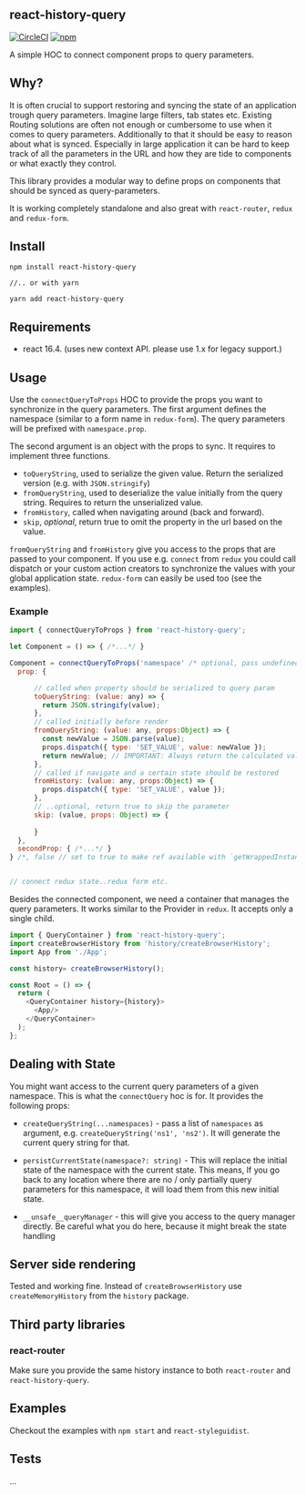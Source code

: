react-history-query
-------------------

[![CircleCI](https://img.shields.io/circleci/project/github/BowlingX/react-history-query.svg?style=flat-square)](https://circleci.com/gh/BowlingX/react-history-query)
[![npm](https://img.shields.io/npm/v/react-history-query.svg?style=flat-square)](https://www.npmjs.com/package/react-history-query)

A simple HOC to connect component props to query parameters.

## Why?

It is often crucial to support restoring and syncing the state of an application trough query parameters.
Imagine large filters, tab states etc. Existing Routing solutions are often not enough or cumbersome to use when it comes to query parameters.
Additionally to that it should be easy to reason about what is synced.
Especially in large application it can be hard to keep track of all the parameters in the 
URL and how they are tide to components or what exactly they control.

This library provides a modular way to define props on components that should be synced as query-parameters.

It is working completely standalone and also great with `react-router`, `redux` and `redux-form`.

## Install

    npm install react-history-query
    
    //.. or with yarn
    
    yarn add react-history-query
    
## Requirements

- react 16.4. (uses new context API. please use 1.x for legacy support.)

## Usage

Use the `connectQueryToProps` HOC to provide the props you want to synchronize in the query parameters.
The first argument defines the namespace (similar to a form name in `redux-form`). 
The query parameters will be prefixed with `namespace.prop`.

The second argument is an object with the props to sync. It requires to implement three functions.

- `toQueryString`, used to serialize the given value. Return the serialized version (e.g. with `JSON.stringify`)
- `fromQueryString`, used to deserialize the value initially from the query string. Requires to return the unserialized value.
- `fromHistory`, called when navigating around (back and forward).
- `skip`, _optional_, return true to omit the property in the url based on the value.

`fromQueryString` and `fromHistory` give you access to the props that are passed to your component.
If you use e.g. `connect` from `redux` you could call dispatch or your custom action creators to synchronize the 
values with your global application state.
`redux-form` can easily be used too (see the examples).

### Example

```javascript
import { connectQueryToProps } from 'react-history-query';

let Component = () => { /*...*/ }

Component = connectQueryToProps('namespace' /* optional, pass undefined or null for global namespace */, {
  prop: {

      // called when property should be serialized to query param
      toQueryString: (value: any) => {
        return JSON.stringify(value);
      },
      // called initially before render
      fromQueryString: (value: any, props:Object) => {
        const newValue = JSON.parse(value);
        props.dispatch({ type: 'SET_VALUE', value: newValue });
        return newValue; // IMPORTANT: Always return the calculated value to prevent rerendering issues
      },
      // called if navigate and a certain state should be restored
      fromHistory: (value: any, props:Object) => {
        props.dispatch({ type: 'SET_VALUE', value });
      },
      // ..optional, return true to skip the parameter
      skip: (value, props: Object) => {
              
      }
  },
  secondProp: { /*...*/ }
} /*, false // set to true to make ref available with `getWrappedInstance`*/ )(Component);


// connect redux state..redux form etc.

```

Besides the connected component, we need a container that manages the query parameters.
It works similar to the Provider in `redux`. It accepts only a single child.

```javascript
import { QueryContainer } from 'react-history-query';
import createBrowserHistory from 'history/createBrowserHistory';
import App from './App';

const history= createBrowserHistory();

const Root = () => {
  return (
    <QueryContainer history={history}>
      <App/>
    </QueryContainer>
  );
};

```

## Dealing with State

You might want access to the current query parameters of a given namespace. This is what the `connectQuery` hoc is for.
It provides the following props:

- `createQueryString(...namespaces)` - pass a list of `namespaces` as argument, e.g. `createQueryString('ns1', 'ns2')`.
It will generate the current query string for that.

- `persistCurrentState(namespace?: string)` - This will replace the initial state of the namespace with the current state.
This means, If you go back to any location where there are no / only partially query parameters for this namespace, it will load them
from this new initial state.

- `__unsafe__queryManager` - this will give you access to the query manager directly. 
Be careful what you do here, because it might break the state handling

## Server side rendering

Tested and working fine. Instead of `createBrowserHistory` use `createMemoryHistory` from the `history` package.

## Third party libraries

### react-router

Make sure you provide the same history instance to both `react-router` and `react-history-query`.

## Examples

Checkout the examples with `npm start` and `react-styleguidist`.

## Tests

...
